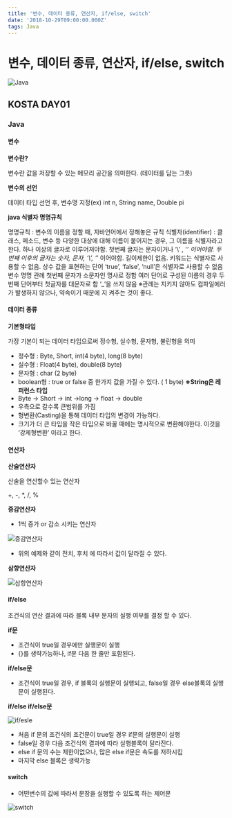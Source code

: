```yaml
---
title: '변수, 데이터 종류, 연산자, if/else, switch'
date: '2018-10-29T09:00:00.000Z'
tags: Java
---
```


# 변수, 데이터 종류, 연산자, if/else, switch

![Java](../../.gitbook/assets/javaimage.png)

## KOSTA DAY01

### Java

#### 변수

**변수란?**

변수란 값을 저장할 수 있는 메모리 공간을 의미한다. \(데이터를 담는 그릇\)

**변수의 선언**

데이터 타입 선언 후, 변수명 지정\(ex\) int n, String name, Double pi

**java 식별자 명명규칙**

명명규칙 : 변수의 이름을 정할 때, 자바언어에서 정해놓은 규칙 식별자\(identifier\) : 클래스, 메소드, 변수 등 다양한 대상에 대해 이름이 붙어지는 경우, 그 이름을 식별자라고 한다. 하나 이상의 글자로 이루어져야함. 첫번째 글자는 문자이거나 ‘\’ , ‘_’ 이어야함. 두번째 이후의 글자는 숫자, 문자, ‘\’, ‘_’ 이어야함. 길이제한이 없음. 키워드는 식별자로 사용할 수 없음. 상수 값을 표현하는 단어 ‘true’, ‘false’, ‘null’은 식별자로 사용할 수 없음 변수 명명 관례 첫번째 문자가 소문자인 명사로 정함 여러 단어로 구성된 이름의 경우 두번째 단어부터 첫글자를 대문자로 함 ‘\_’을 쓰지 않음 ※관례는 지키지 않아도 컴파일에러가 발생하지 않으나, 약속이기 때문에 지 켜주는 것이 좋다.   
  


#### 데이터 종류

**기본형타입**

가장 기본이 되는 데이터 타입으로써 정수형, 실수형, 문자형, 불린형을 의미

* 정수형 : Byte, Short, int\(4 byte\), long\(8 byte\)
* 실수형 : Float\(4 byte\), double\(8 byte\)
* 문자형 : char \(2 byte\)
* boolean형 : true or false 중 한가지 값을 가질 수 있다. \( 1 byte\) **※String은 레퍼런스 타입**
* Byte → Short → int →long → float → double
* 우측으로 갈수록 큰범위를 가짐
* 형변환\(Casting\)을 통해 데이터 타입의 변경이 가능하다.
* 크기가 더 큰 타입을 작은 타입으로 바꿀 때에는 명시적으로 변환해야한다. 이것을 ‘강제형변환’ 이라고 한다.

#### 연산자

**산술연산자**

산술을 연산할수 있는 연산자

+, -, \*, /, %

**증감연산자**

* 1씩 증가 or 감소 시키는 연산자

![&#xC99D;&#xAC10;&#xC5F0;&#xC0B0;&#xC790;](../../.gitbook/assets/java01-01.png)

* 위의 예제와 같이 전치, 후치 에 따라서 값이 달라질 수 있다.

**삼항연산자**

![&#xC0BC;&#xD56D;&#xC5F0;&#xC0B0;&#xC790;](../../.gitbook/assets/java01-02.png)

#### if/else

조건식의 연산 결과에 따라 블록 내부 문자의 실행 여부를 결정 할 수 있다.

**if문**

* 조건식이 true일 경우에만 실행문이 실행
* {}를 생략가능하나, if문 다음 한 줄만 포함된다.

**if/else문**

* 조건식이 true일 경우, if 블록의 실행문이 실행되고, false일 경우 else블록의 실행문이 실행된다.

**if/else if/else문**

![if/esle](../../.gitbook/assets/java01-03.png)

* 처음 if 문의 조건식의 조건문이 true일 경우 if문의 실행문이 실행
* false일 경우 다음 조건식의 결과에 따라 실행블록이 달라진다.
* else if 문의 수는 제한이없으나, 많은 else if문은 속도를 저하시킴
* 마지막 else 블록은 생략가능

#### switch

* 어떤변수의 값에 따라서 문장을 실행할 수 있도록 하는 제어문

![switch](../../.gitbook/assets/java01-03.png)

